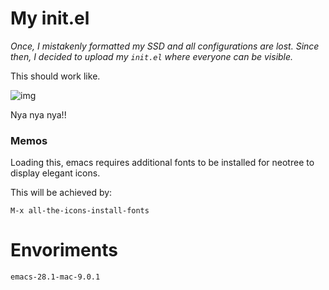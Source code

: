 # My init.el

_Once, I mistakenly formatted my SSD and all configurations are lost. Since then, I decided to upload my `init.el` where everyone can be visible._

This should work like.

![img](https://gyazo.com/83d8b981f38a3a485fa0c969348a106c/raw)

Nya nya nya!!


### Memos

Loading this, emacs requires additional fonts to be installed for neotree to display elegant icons.

This will be achieved by:
```
M-x all-the-icons-install-fonts
```

# Envoriments

```
emacs-28.1-mac-9.0.1
```

